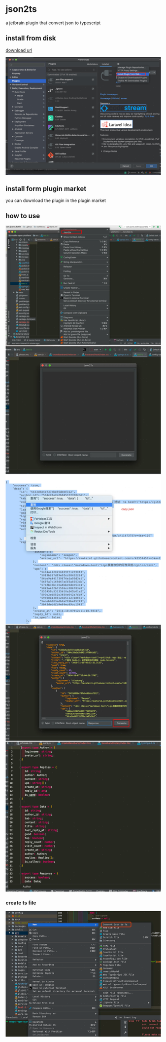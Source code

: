 # json2ts
a jetbrain plugin that convert json to typescript
## install from disk
[download url](https://github.com/boneVidy/json2ts/releases) 

![image](https://github.com/boneVidy/json2ts/blob/master/docs/install_from_disk.png)
## install form plugin market
you can download the plugin in the plugin market
## how to use
<!-- ![image](https://github.com/boneVidy/json2ts/blob/master/docs/screen.gif) -->
![image](https://github.com/boneVidy/json2ts/blob/master/docs/step1.webp)
![image](https://github.com/boneVidy/json2ts/blob/master/docs/step2.webp)
![image](https://github.com/boneVidy/json2ts/blob/master/docs/step3.webp)
![image](https://github.com/boneVidy/json2ts/blob/master/docs/step4.webp)
![image](https://github.com/boneVidy/json2ts/blob/master/docs/step5.webp)
### create ts file
![image](https://github.com/boneVidy/json2ts/blob/master/docs/tsfile.png)
